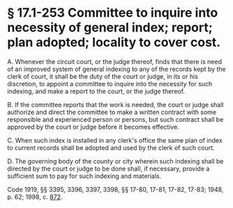 # § 17.1-253 Committee to inquire into necessity of general index; report; plan adopted; locality to cover cost.

<p>A. Whenever the circuit court, or the judge thereof, finds that there is need of an improved system of general indexing to any of the records kept by the clerk of court, it shall be the duty of the court or judge, in its or his discretion, to appoint a committee to inquire into the necessity for such indexing, and make a report to the court, or the judge thereof.</p><p>B. If the committee reports that the work is needed, the court or judge shall authorize and direct the committee to make a written contract with some responsible and experienced person or persons, but such contract shall be approved by the court or judge before it becomes effective.</p><p>C. When such index is installed in any clerk's office the same plan of index to current records shall be adopted and used by the clerk of such court.</p><p>D. The governing body of the county or city wherein such indexing shall be directed by the court or judge to be done shall, if necessary, provide a sufficient sum to pay for such indexing and materials.</p><p>Code 1919, §§ 3395, 3396, 3397, 3398, §§ 17-80, 17-81, 17-82, 17-83; 1948, p. 62; 1998, c. <a href='http://lis.virginia.gov/cgi-bin/legp604.exe?981+ful+CHAP0872'>872</a>.</p>